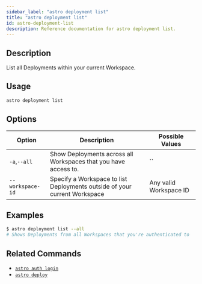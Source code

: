 ```yaml
---
sidebar_label: "astro deployment list"
title: "astro deployment list"
id: astro-deployment-list
description: Reference documentation for astro deployment list.
---
```


## Description

List all Deployments within your current Workspace.

## Usage

```sh
astro deployment list
```

## Options

| Option  | Description                             | Possible Values |
| ------- | --------------------------------------- | --------------- |
| `-a`,`--all` | Show Deployments across all Workspaces that you have access to. | ``              |
| `--workspace-id` | Specify a Workspace to list Deployments outside of your current Workspace | Any valid Workspace ID                                            |

## Examples

```sh
$ astro deployment list --all
# Shows Deployments from all Workspaces that you're authenticated to
```

## Related Commands

- [`astro auth login`](cli-reference/astro-auth-login.md)
- [`astro deploy`](cli-reference/astro-deploy.md)
